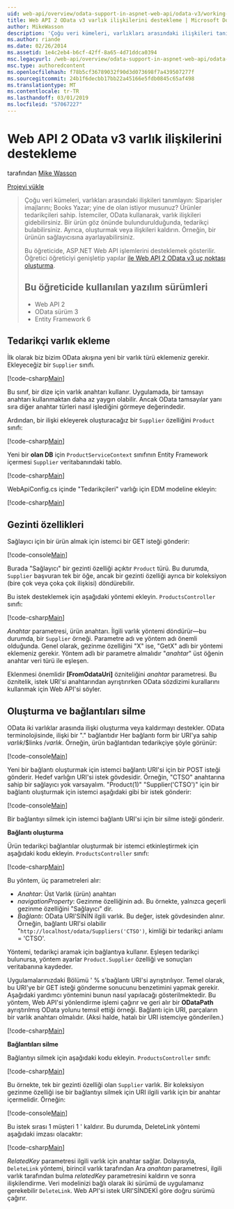 ```yaml
---
uid: web-api/overview/odata-support-in-aspnet-web-api/odata-v3/working-with-entity-relations
title: Web API 2 OData v3 varlık ilişkilerini destekleme | Microsoft Docs
author: MikeWasson
description: 'Çoğu veri kümeleri, varlıkları arasındaki ilişkileri tanımlayın: Siparişler imajlarını; Books Yazar; yine de olan istiyor musunuz? Ürünler tedarikçileri sahip. OData kullanarak istemcileri üzerinden gidebilirsiniz...'
ms.author: riande
ms.date: 02/26/2014
ms.assetid: 1e4c2eb4-b6cf-42ff-8a65-4d71ddca0394
msc.legacyurl: /web-api/overview/odata-support-in-aspnet-web-api/odata-v3/working-with-entity-relations
msc.type: authoredcontent
ms.openlocfilehash: f78b5cf36789032f90d3d073698f7a439507277f
ms.sourcegitcommit: 24b1f6decbb17bb22a45166e5fdb0845c65af498
ms.translationtype: MT
ms.contentlocale: tr-TR
ms.lasthandoff: 03/01/2019
ms.locfileid: "57067227"
---
```

<a name="supporting-entity-relations-in-odata-v3-with-web-api-2"></a>Web API 2 OData v3 varlık ilişkilerini destekleme
====================
tarafından [Mike Wasson](https://github.com/MikeWasson)

[Projeyi yükle](http://code.msdn.microsoft.com/ASPNET-Web-API-OData-cecdb524)

> Çoğu veri kümeleri, varlıkları arasındaki ilişkileri tanımlayın: Siparişler imajlarını; Books Yazar; yine de olan istiyor musunuz? Ürünler tedarikçileri sahip. İstemciler, OData kullanarak, varlık ilişkileri gidebilirsiniz. Bir ürün göz önünde bulundurulduğunda, tedarikçi bulabilirsiniz. Ayrıca, oluşturmak veya ilişkileri kaldırın. Örneğin, bir ürünün sağlayıcısına ayarlayabilirsiniz.
> 
> Bu öğreticide, ASP.NET Web API işlemlerini desteklemek gösterilir. Öğretici öğreticiyi genişletip yapılar [ile Web API 2 OData v3 uç noktası oluşturma](creating-an-odata-endpoint.md).
> 
> ## <a name="software-versions-used-in-the-tutorial"></a>Bu öğreticide kullanılan yazılım sürümleri
> 
> 
> - Web API 2
> - OData sürüm 3
> - Entity Framework 6


## <a name="add-a-supplier-entity"></a>Tedarikçi varlık ekleme

İlk olarak biz bizim OData akışına yeni bir varlık türü eklemeniz gerekir. Ekleyeceğiz bir `Supplier` sınıfı.

[!code-csharp[Main](working-with-entity-relations/samples/sample1.cs)]

Bu sınıf, bir dize için varlık anahtarı kullanır. Uygulamada, bir tamsayı anahtarı kullanmaktan daha az yaygın olabilir. Ancak OData tamsayılar yanı sıra diğer anahtar türleri nasıl işlediğini görmeye değerindedir.

Ardından, bir ilişki ekleyerek oluşturacağız bir `Supplier` özelliğini `Product` sınıfı:

[!code-csharp[Main](working-with-entity-relations/samples/sample2.cs)]

Yeni bir **olan DB** için `ProductServiceContext` sınıfının Entity Framework içermesi `Supplier` veritabanındaki tablo.

[!code-csharp[Main](working-with-entity-relations/samples/sample3.cs?highlight=9)]

WebApiConfig.cs içinde "Tedarikçileri" varlığı için EDM modeline ekleyin:

[!code-csharp[Main](working-with-entity-relations/samples/sample4.cs?highlight=4)]

## <a name="navigation-properties"></a>Gezinti özellikleri

Sağlayıcı için bir ürün almak için istemci bir GET isteği gönderir:

[!code-console[Main](working-with-entity-relations/samples/sample5.cmd)]

Burada "Sağlayıcı" bir gezinti özelliği açıktır `Product` türü. Bu durumda, `Supplier` başvuran tek bir öğe, ancak bir gezinti özelliği ayrıca bir koleksiyon (bire çok veya çoka çok ilişkisi) döndürebilir.

Bu istek desteklemek için aşağıdaki yöntemi ekleyin. `ProductsController` sınıfı:

[!code-csharp[Main](working-with-entity-relations/samples/sample6.cs)]

*Anahtar* parametresi, ürün anahtarı. İlgili varlık yöntemi döndürür&#8212;bu durumda, bir `Supplier` örneği. Parametre adı ve yöntem adı önemli olduğunda. Genel olarak, gezinme özelliğini "X" ise, "GetX" adlı bir yöntemi eklemeniz gerekir. Yöntem adlı bir parametre almalıdır "*anahtar*" üst öğenin anahtar veri türü ile eşleşen.

Eklenmesi önemlidir **[FromOdataUri]** özniteliğini *anahtar* parametresi. Bu öznitelik, istek URI'si anahtarından ayrıştırırken OData sözdizimi kurallarını kullanmak için Web API'si söyler.

## <a name="creating-and-deleting-links"></a>Oluşturma ve bağlantıları silme

OData iki varlıklar arasında ilişki oluşturma veya kaldırmayı destekler. OData terminolojisinde, ilişki bir "." bağlantıdır Her bağlantı form bir URI'ya sahip *varlık*/$links /*varlık*. Örneğin, ürün bağlantıdan tedarikçiye şöyle görünür:

[!code-console[Main](working-with-entity-relations/samples/sample7.cmd)]

Yeni bir bağlantı oluşturmak için istemci bağlantı URI'si için bir POST isteği gönderir. Hedef varlığın URI'si istek gövdesidir. Örneğin, "CTSO" anahtarına sahip bir sağlayıcı yok varsayalım. "Product(1)" "Supplier('CTSO')" için bir bağlantı oluşturmak için istemci aşağıdaki gibi bir istek gönderir:

[!code-console[Main](working-with-entity-relations/samples/sample8.cmd)]

Bir bağlantıyı silmek için istemci bağlantı URI'si için bir silme isteği gönderir.

**Bağlantı oluşturma**

Ürün tedarikçi bağlantılar oluşturmak bir istemci etkinleştirmek için aşağıdaki kodu ekleyin. `ProductsController` sınıfı:

[!code-csharp[Main](working-with-entity-relations/samples/sample9.cs)]

Bu yöntem, üç parametreleri alır:

- *Anahtar*: Üst Varlık (ürün) anahtarı
- *navigationProperty*: Gezinme özelliğinin adı. Bu örnekte, yalnızca geçerli gezinme özelliğini "Sağlayıcı" dir.
- *Bağlantı*: OData URI'SİNİN ilgili varlık. Bu değer, istek gövdesinden alınır. Örneğin, bağlantı URI'si olabilir "`http://localhost/odata/Suppliers('CTSO')`, kimliği bir tedarikçi anlamı = 'CTSO'.

Yöntemi, tedarikçi aramak için bağlantıya kullanır. Eşleşen tedarikçi bulunursa, yöntem ayarlar `Product.Supplier` özelliği ve sonuçları veritabanına kaydeder.

Uygulamalarınızdaki Bölümü ' % s'bağlantı URI'si ayrıştırılıyor. Temel olarak, bu URI'ye bir GET isteği gönderme sonucunu benzetimini yapmak gerekir. Aşağıdaki yardımcı yöntemini bunun nasıl yapılacağı gösterilmektedir. Bu yöntem, Web API'si yönlendirme işlemi çağırır ve geri alır bir **ODataPath** ayrıştırılmış OData yolunu temsil ettiği örneği. Bağlantı için URI, parçaların bir varlık anahtarı olmalıdır. (Aksi halde, hatalı bir URI istemciye gönderilen.)

[!code-csharp[Main](working-with-entity-relations/samples/sample10.cs)]

**Bağlantıları silme**

Bağlantıyı silmek için aşağıdaki kodu ekleyin. `ProductsController` sınıfı:

[!code-csharp[Main](working-with-entity-relations/samples/sample11.cs)]

Bu örnekte, tek bir gezinti özelliği olan `Supplier` varlık. Bir koleksiyon gezinme özelliği ise bir bağlantıyı silmek için URI ilgili varlık için bir anahtar içermelidir. Örneğin:

[!code-console[Main](working-with-entity-relations/samples/sample12.cmd)]

Bu istek sırası 1 müşteri 1 ' kaldırır. Bu durumda, DeleteLink yöntemi aşağıdaki imzası olacaktır:

[!code-csharp[Main](working-with-entity-relations/samples/sample13.cs)]

*RelatedKey* parametresi ilgili varlık için anahtar sağlar. Dolayısıyla, `DeleteLink` yöntemi, birincil varlık tarafından Ara *anahtarı* parametresi, ilgili varlık tarafından bulma *relatedKey* parametresini kaldırın ve sonra ilişkilendirme. Veri modelinizi bağlı olarak iki sürümü de uygulamanız gerekebilir `DeleteLink`. Web API'si istek URI'SİNDEKİ göre doğru sürümü çağırır.
